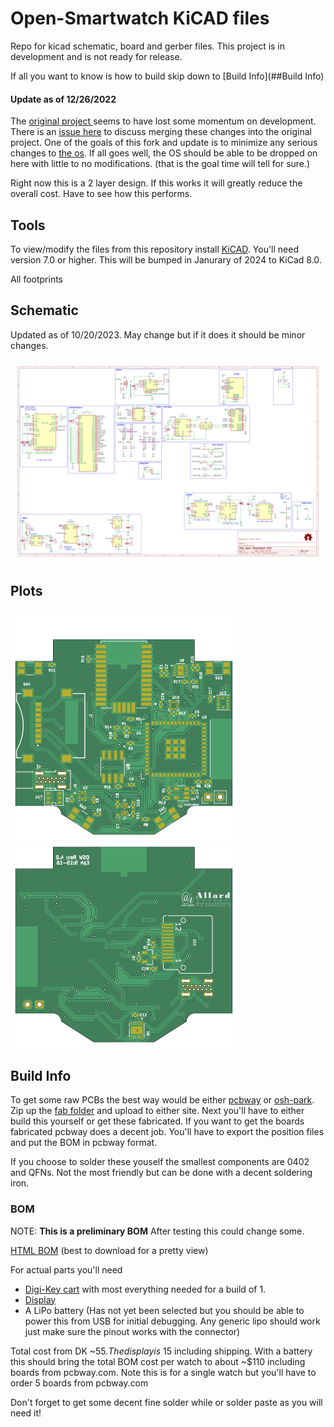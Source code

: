 # Open-Smartwatch KiCAD files

Repo for kicad schematic, board and gerber files. This project is in development and is not ready for release.

If all you want to know is how to build skip down to [Build Info](##Build Info)


#### Update as of 12/26/2022

The [original project ](https://github.com/Open-Smartwatch/open-smartwatch-gps) seems to have lost some momentum on development.  There is an [issue here](https://github.com/Open-Smartwatch/open-smartwatch-gps/issues/10) to discuss merging these changes into the original project.  One of the goals of this fork and update is to minimize any serious changes to [the os](https://github.com/Open-Smartwatch/open-smartwatch-os).  If all goes well, the OS should be able to be dropped on here with little to no modifications.  (that is the goal time will tell for sure.)

Right now this is a 2 layer design.  If this works it will greatly reduce the overall cost.  Have to see how this performs.


## Tools

To view/modify the files from this repository install [KiCAD](https://kicad.org).  You'll need version 7.0 or higher.  This will be bumped in Janurary of 2024 to KiCad 8.0.

All footprints

## Schematic
Updated as of 10/20/2023.  May change but if it does it should be minor changes.

[![Schematic](docs/img/osw.svg)](docs/osw.pdf)

## Plots

![Top](docs/img/osw-top.svg)
![Bottom](docs/img/osw-bottom.svg)



## Build Info

To get some raw PCBs the best way would be either [pcbway](https://pcbway.com) or [osh-park](https://oshpark.com/).  Zip up the [fab folder](./fabFiles/Rev_4.0) and upload to either site.  Next you'll have to either build this yourself or get these fabricated.  If you want to get the boards fabricated pcbway does a decent job.  You'll have to export the position files and put the BOM in pcbway format.

If you choose to solder these youself the smallest components are 0402 and QFNs.  Not the most friendly but can be done with a decent soldering iron.

### BOM

NOTE: **This is a preliminary BOM**  After testing this could change some.

[HTML BOM](https://github.com/a-allard/open-smartwatch-gps/blob/master/bom/OSW_GPS_Rev-4.0.html)  (best to download for a pretty view)

For actual parts you'll need
* [Digi-Key cart](https://www.digikey.com/short/5wz73v93) with most everything needed for a build of 1.
* [Display](https://www.buydisplay.com/1-28-inch-tft-lcd-display-240x240-round-circle-screen-for-smart-watch)
* A LiPo battery (Has not yet been selected but you should be able to power this from USB for initial debugging.  Any generic lipo should work just make sure the pinout works with the connector)

Total cost from DK ~$55.  The display is ~$15 including shipping.  With a battery this should bring the total BOM cost per watch to about ~$110 including boards from pcbway.com.  Note this is for a single watch but you'll have to order 5 boards from pcbway.com

Don't forget to get some decent fine solder while or solder paste as you will need it!

